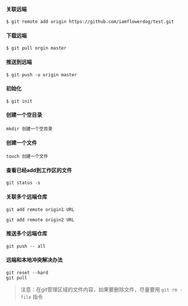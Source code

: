 #### 关联远端
```
$ git remote add origin https://github.com/iamflowerdog/test.git

```

#### 下载远端

```
$ git pull orgin master
```

#### 推送到远端

```
$ git push -u origin master
```
#### 初始化
```
$ git init
```
#### 创建一个空目录
```
mkdir 创建一个空目录
```
####  创建一个文件
```
touch 创建一个文件
```
#### 查看已经add到工作区的文件

```
git status -s
```
#### 关联多个远端仓库

```
git add remote origin1 URL

git add remote origin2 URL
```

#### 推送多个远端仓库

```
git push -- all 
```

#### 远端和本地冲突解决办法

```
git reset --hard
git pull
```
> 注意：在git管理区域的文件内容，如果要删除文件，尽量要用 `git rm -file` 指令
